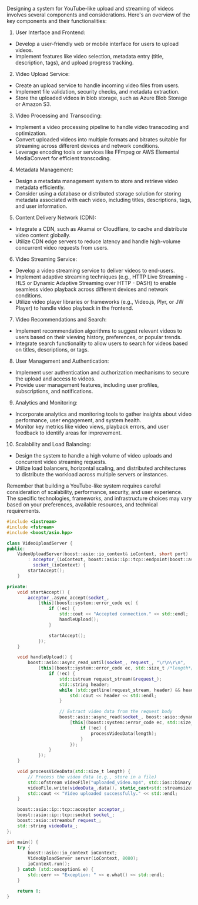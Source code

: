 Designing a system for YouTube-like upload and streaming of videos involves several components and considerations. Here's an overview of the key components and their functionalities:

1. User Interface and Frontend:
- Develop a user-friendly web or mobile interface for users to upload videos.
- Implement features like video selection, metadata entry (title, description, tags), and upload progress tracking.

2. Video Upload Service:
- Create an upload service to handle incoming video files from users.
- Implement file validation, security checks, and metadata extraction.
- Store the uploaded videos in blob storage, such as Azure Blob Storage or Amazon S3.

3. Video Processing and Transcoding:
- Implement a video processing pipeline to handle video transcoding and optimization.
- Convert uploaded videos into multiple formats and bitrates suitable for streaming across different devices and network conditions.
- Leverage encoding tools or services like FFmpeg or AWS Elemental MediaConvert for efficient transcoding.

4. Metadata Management:
- Design a metadata management system to store and retrieve video metadata efficiently.
- Consider using a database or distributed storage solution for storing metadata associated with each video, including titles, descriptions, tags, and user information.

5. Content Delivery Network (CDN):
- Integrate a CDN, such as Akamai or Cloudflare, to cache and distribute video content globally.
- Utilize CDN edge servers to reduce latency and handle high-volume concurrent video requests from users.

6. Video Streaming Service:
- Develop a video streaming service to deliver videos to end-users.
- Implement adaptive streaming techniques (e.g., HTTP Live Streaming - HLS or Dynamic Adaptive Streaming over HTTP - DASH) to enable seamless video playback across different devices and network conditions.
- Utilize video player libraries or frameworks (e.g., Video.js, Plyr, or JW Player) to handle video playback in the frontend.

7. Video Recommendations and Search:
- Implement recommendation algorithms to suggest relevant videos to users based on their viewing history, preferences, or popular trends.
- Integrate search functionality to allow users to search for videos based on titles, descriptions, or tags.

8. User Management and Authentication:
- Implement user authentication and authorization mechanisms to secure the upload and access to videos.
- Provide user management features, including user profiles, subscriptions, and notifications.

9. Analytics and Monitoring:
- Incorporate analytics and monitoring tools to gather insights about video performance, user engagement, and system health.
- Monitor key metrics like video views, playback errors, and user feedback to identify areas for improvement.

10. Scalability and Load Balancing:
- Design the system to handle a high volume of video uploads and concurrent video streaming requests.
- Utilize load balancers, horizontal scaling, and distributed architectures to distribute the workload across multiple servers or instances.

Remember that building a YouTube-like system requires careful consideration of scalability, performance, security, and user experience. The specific technologies, frameworks, and infrastructure choices may vary based on your preferences, available resources, and technical requirements.

```cpp
#include <iostream>
#include <fstream>
#include <boost/asio.hpp>

class VideoUploadServer {
public:
    VideoUploadServer(boost::asio::io_context& ioContext, short port)
        : acceptor_(ioContext, boost::asio::ip::tcp::endpoint(boost::asio::ip::tcp::v4(), port)),
          socket_(ioContext) {
        startAccept();
    }

private:
    void startAccept() {
        acceptor_.async_accept(socket_,
            [this](boost::system::error_code ec) {
                if (!ec) {
                    std::cout << "Accepted connection." << std::endl;
                    handleUpload();
                }

                startAccept();
            });
    }

    void handleUpload() {
        boost::asio::async_read_until(socket_, request_, "\r\n\r\n",
            [this](boost::system::error_code ec, std::size_t /*length*/) {
                if (!ec) {
                    std::istream request_stream(&request_);
                    std::string header;
                    while (std::getline(request_stream, header) && header != "\r") {
                        std::cout << header << std::endl;
                    }

                    // Extract video data from the request body
                    boost::asio::async_read(socket_, boost::asio::dynamic_buffer(videoData_),
                        [this](boost::system::error_code ec, std::size_t length) {
                            if (!ec) {
                                processVideoData(length);
                            }
                        });
                }
            });
    }

    void processVideoData(std::size_t length) {
        // Process the video data (e.g., store in a file)
        std::ofstream videoFile("uploaded_video.mp4", std::ios::binary);
        videoFile.write(videoData_.data(), static_cast<std::streamsize>(length));
        std::cout << "Video uploaded successfully." << std::endl;
    }

    boost::asio::ip::tcp::acceptor acceptor_;
    boost::asio::ip::tcp::socket socket_;
    boost::asio::streambuf request_;
    std::string videoData_;
};

int main() {
    try {
        boost::asio::io_context ioContext;
        VideoUploadServer server(ioContext, 8080);
        ioContext.run();
    } catch (std::exception& e) {
        std::cerr << "Exception: " << e.what() << std::endl;
    }

    return 0;
}
